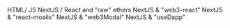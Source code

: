 HTML/ JS
NextJS / React and "raw" ethers
NextJS & "web3-react"
NextJS & "react-moalis" 
NextJS & "web3Modal"
NextJS & "useDapp"
